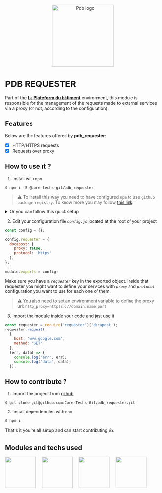 <p align="center">
  <a href="https://www.laplateforme.com/">
    <img src="https://www.laplateforme.com/cms/i?o=%2Fsites%2Fdefault%2Ffiles%2F2017-04%2Flogo_pdb_bsl-1.jpg" alt="Pdb logo" width="200">
  </a>
</p>

# PDB REQUESTER

Part of the **[La Plateform du bâtiment](https://www.laplateforme.com/)** environment, this module is responsible for the management of the requests made to external services via a proxy (or not, according to the configuration).

## Features

Below are the features offered by **pdb_requester**:

- [x] HTTP/HTTPS requests
- [x] Requests over proxy

## How to use it ?

1. Install with `npm`

```Shell
$ npm i -S @core-techs-git/pdb_requester
```

> ⚠️
> To install this way you need to have configured `npm` to use `github package registry`. To know more you may follow [this link](https://help.github.com/en/articles/configuring-npm-for-use-with-github-package-registry#authenticating-to-github-package-registry).

<details>
  <summary>Or you can follow this quick setup</summary>
  <ul>
    <li>
      <p>Set a scoped registry access</p>
      <pre>$ npm config set @core-techs-git:registry https://npm.pkg.github.com/core-techs-git</pre>
    </li>
    <li>
      <p>Set authentication information inside your .npmrc file</p>
      <pre>//npm.pkg.github.com/:_authToken=PERSONAL-ACCESS-TOKEN</pre>
    </li>
  </ul>
  <p><b><i><a href="https://help.github.com/en/articles/creating-a-personal-access-token-for-the-command-line">PERSONAL-ACCESS-TOKEN</a></i></b> is generated in github settings.</p>
</details>

2. Edit your configuration file _`config.js`_ located at the root of your project

```JavaScript
const config = {};
...
config.requester = {
  docapost: {
    proxy: false,
    protocol: 'https'
  },
};
...
module.exports = config;
```

Make sure you have a _`requester`_ key in the exported object. Inside that requester you might want to define your services with _`proxy`_ and _`protocol`_ configuration you want to use for each one of them.

> ⚠️
> You also need to set an environment variable to define the proxy url: `http_proxy=http(s)://domain.name:port`

3. Import the module inside your code and just use it

```JavaScript
const requester = require('requester')('docapost');
requester.request(
  {
    host: 'www.google.com',
    method: 'GET'
  },
  (err, data) => {
    console.log('err', err);
    console.log('data', data);
  });
```

## How to contribute ?

1. Import the project from [github](https://github.com/Core-Techs-Git/pdb_requester)

```Shell
$ git clone git@github.com:Core-Techs-Git/pdb_requester.git
```

2. Install dependencies with `npm`

```Shell
$ npm i
```

That's it you're all setup and can start contributing :thumbsup:.

## Modules and techs used

[<img src="https://s.gravatar.com/avatar/3e2b342616822f8eabc9dd393840db4a?size=100&default=retro" width="100"/>](http://www.typescriptlang.org 'Typescript')&nbsp;&nbsp;&nbsp;&nbsp;
[<img src="https://eslint.org/assets/img/logo.svg" width="100"/>](https://eslint.org 'Eslint')&nbsp;&nbsp;&nbsp;&nbsp;
[<img src="https://avatars0.githubusercontent.com/u/11887183?s=200&v=4" width="100"/>](http://inversify.io/ 'Inversify')&nbsp;&nbsp;&nbsp;&nbsp;
[<img src="https://cdn.worldvectorlogo.com/logos/jest-0.svg" width="100"/>](https://jestjs.io 'Jest')&nbsp;&nbsp;&nbsp;&nbsp;
